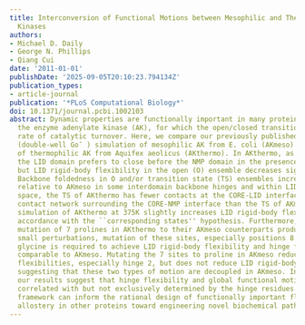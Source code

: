 ```yaml
---
title: Interconversion of Functional Motions between Mesophilic and Thermophilic Adenylate
  Kinases
authors:
- Michael D. Daily
- George N. Phillips
- Qiang Cui
date: '2011-01-01'
publishDate: '2025-09-05T20:10:23.794134Z'
publication_types:
- article-journal
publication: '*PLoS Computational Biology*'
doi: 10.1371/journal.pcbi.1002103
abstract: Dynamic properties are functionally important in many proteins, including
  the enzyme adenylate kinase (AK), for which the open/closed transition limits the
  rate of catalytic turnover. Here, we compare our previously published coarse-grained
  (double-well Go¯ ) simulation of mesophilic AK from E. coli (AKmeso) to simulations
  of thermophilic AK from Aquifex aeolicus (AKthermo). In AKthermo, as with AKmeso,
  the LID domain prefers to close before the NMP domain in the presence of ligand,
  but LID rigid-body flexibility in the open (O) ensemble decreases significantly.
  Backbone foldedness in O and/or transition state (TS) ensembles increases significantly
  relative to AKmeso in some interdomain backbone hinges and within LID. In contact
  space, the TS of AKthermo has fewer contacts at the CORE-LID interface but a stronger
  contact network surrounding the CORE-NMP interface than the TS of AKmeso. A ``heated''
  simulation of AKthermo at 375K slightly increases LID rigid-body flexibility in
  accordance with the ``corresponding states'' hypothesis. Furthermore, while computational
  mutation of 7 prolines in AKthermo to their AKmeso counterparts produces similar
  small perturbations, mutation of these sites, especially positions 8 and 155, to
  glycine is required to achieve LID rigid-body flexibility and hinge flexibilities
  comparable to AKmeso. Mutating the 7 sites to proline in AKmeso reduces some hinges'
  flexibilities, especially hinge 2, but does not reduce LID rigid-body flexibility,
  suggesting that these two types of motion are decoupled in AKmeso. In conclusion,
  our results suggest that hinge flexibility and global functional motions alike are
  correlated with but not exclusively determined by the hinge residues. This mutational
  framework can inform the rational design of functionally important flexibility and
  allostery in other proteins toward engineering novel biochemical pathways.
---
```

